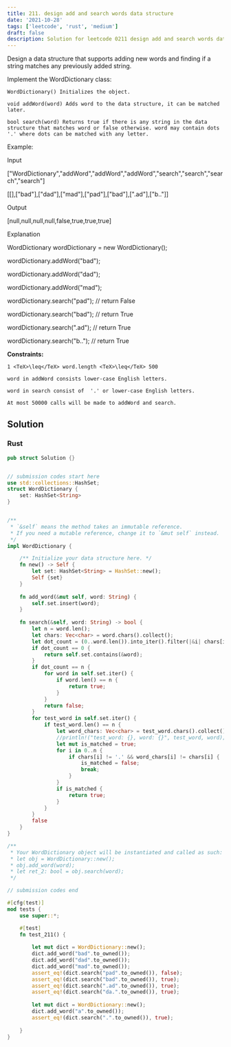 ```yaml
---
title: 211. design add and search words data structure
date: '2021-10-28'
tags: ['leetcode', 'rust', 'medium']
draft: false
description: Solution for leetcode 0211 design add and search words data structure
---
```


 

  Design a data structure that supports adding new words and finding if a string matches any previously added string.

  Implement the WordDictionary class:

  

  	WordDictionary() Initializes the object.

  	void addWord(word) Adds word to the data structure, it can be matched later.

  	bool search(word) Returns true if there is any string in the data structure that matches word or false otherwise. word may contain dots '.' where dots can be matched with any letter.

  

   

  Example:

  

  Input

  ["WordDictionary","addWord","addWord","addWord","search","search","search","search"]

  [[],["bad"],["dad"],["mad"],["pad"],["bad"],[".ad"],["b.."]]

  Output

  [null,null,null,null,false,true,true,true]

  Explanation

  WordDictionary wordDictionary <TeX>=</TeX> new WordDictionary();

  wordDictionary.addWord("bad");

  wordDictionary.addWord("dad");

  wordDictionary.addWord("mad");

  wordDictionary.search("pad"); // return False

  wordDictionary.search("bad"); // return True

  wordDictionary.search(".ad"); // return True

  wordDictionary.search("b.."); // return True

  

   

  **Constraints:**

  

  	1 <TeX>\leq</TeX> word.length <TeX>\leq</TeX> 500

  	word in addWord consists lower-case English letters.

  	word in search consist of  '.' or lower-case English letters.

  	At most 50000 calls will be made to addWord and search.


## Solution
### Rust
```rust
pub struct Solution {}


// submission codes start here
use std::collections::HashSet;
struct WordDictionary {
    set: HashSet<String>
}


/** 
 * `&self` means the method takes an immutable reference.
 * If you need a mutable reference, change it to `&mut self` instead.
 */
impl WordDictionary {

    /** Initialize your data structure here. */
    fn new() -> Self {
        let set: HashSet<String> = HashSet::new();
        Self {set}
    }
    
    fn add_word(&mut self, word: String) {
        self.set.insert(word);        
    }
    
    fn search(&self, word: String) -> bool {
        let n = word.len();
        let chars: Vec<char> = word.chars().collect();
        let dot_count = (0..word.len()).into_iter().filter(|&i| chars[i] == '.').count();
        if dot_count == 0 {
            return self.set.contains(&word);
        }
        if dot_count == n {
            for word in self.set.iter() {
                if word.len() == n {
                    return true;
                }
            }
            return false;
        }
        for test_word in self.set.iter() {
            if test_word.len() == n {
                let word_chars: Vec<char> = test_word.chars().collect();
                //println!("test_word: {}, word: {}", test_word, word);
                let mut is_matched = true;
                for i in 0..n {
                    if chars[i] != '.' && word_chars[i] != chars[i] {
                        is_matched = false;
                        break;
                    }
                }
                if is_matched {
                    return true;
                }
            }
        }
        false
    }
}

/**
 * Your WordDictionary object will be instantiated and called as such:
 * let obj = WordDictionary::new();
 * obj.add_word(word);
 * let ret_2: bool = obj.search(word);
 */

// submission codes end

#[cfg(test)]
mod tests {
    use super::*;

    #[test]
    fn test_211() {
        
        let mut dict = WordDictionary::new();
        dict.add_word("bad".to_owned());
        dict.add_word("dad".to_owned());
        dict.add_word("mad".to_owned());
        assert_eq!(dict.search("pad".to_owned()), false);
        assert_eq!(dict.search("bad".to_owned()), true);
        assert_eq!(dict.search(".ad".to_owned()), true);
        assert_eq!(dict.search("da.".to_owned()), true);
        
        let mut dict = WordDictionary::new();
        dict.add_word("a".to_owned());
        assert_eq!(dict.search(".".to_owned()), true);
        
    }
}

```
